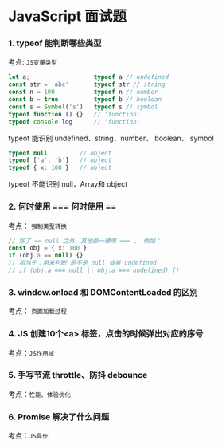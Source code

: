 # JavaScript 面试题

### 1. typeof 能判断哪些类型

考点: `JS变量类型`

```javascript
let a;   				typeof a // undefined
const str = 'abc'  		typeof str // string
const n = 100 			typeof n // number
const b = true      	typeof b // boolean
const s = Symbol('s')	typeof s // symbol
typeof function () {}  	// 'function'
typeof console.log 		// 'function'
```

typeof 能识别 undefined、string、number、 boolean、 symbol

```javascript
typeof null 		// object
typeof ['a', 'b'] 	// object
typeof { x: 100 }	// object
```

typeof 不能识别 null，Array和 object



### 2. 何时使用 === 何时使用 ==

考点： `强制类型转换`

```javascript
// 除了 == null 之外，其他都一律用 === ， 例如：
const obj = { x: 100 }
if (obj.a == null) {}
// 相当于：用来判断 是不是 null 或者 undefined
// if (obj.a === null || obj.a === undefined) {}
```



### 3. window.onload 和 DOMContentLoaded 的区别

考点： `页面加载过程`





### 4. JS 创建10个\<a> 标签，点击的时候弹出对应的序号

考点：`JS作用域`





### 5. 手写节流 throttle、防抖 debounce

考点：`性能、体验优化`





### 6. Promise 解决了什么问题

考点：`JS异步`








